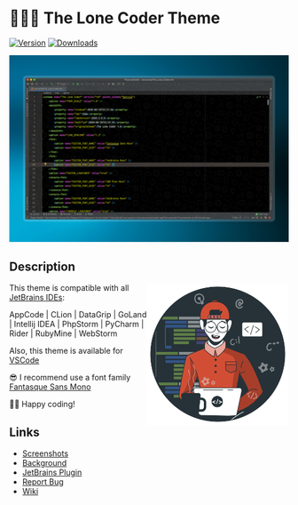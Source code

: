 # 👨🏻‍💻 The Lone Coder Theme
[![Version](https://img.shields.io/jetbrains/plugin/v/14906-the-lone-coder.svg?style=for-the-badge)](https://plugins.jetbrains.com/plugin/14906-the-lone-coder)
[![Downloads](https://img.shields.io/jetbrains/plugin/d/14906-the-lone-coder.svg?style=for-the-badge)](https://plugins.jetbrains.com/plugin/14906-the-lone-coder)


![The Lone Coder Theme](docs/screenshot-theme.jpg)

## Description

<img src="https://raw.githubusercontent.com/lgzarturo/the-lone-coder/88b3c8594b74c7ef751ed822b41285827ed7d872/src/main/resources/META-INF/pluginIcon_dark.svg" width="256" align="right" alt="Icon the lone coder" />

This theme is compatible with all [JetBrains IDEs](https://plugins.jetbrains.com/plugin/14906-the-lone-coder):

AppCode | CLion | DataGrip | GoLand | Intellij IDEA | PhpStorm | PyCharm | Rider | RubyMine | WebStorm

Also, this theme is available for [VSCode](https://marketplace.visualstudio.com/items?itemName=lgzarturo.the-lone-coder-vscode)

😎 I recommend use a font family [Fantasque Sans Mono](https://github.com/belluzj/fantasque-sans)

👍🏻 Happy coding!

## Links

- [Screenshots](docs/screenshots.md)
- [Background](https://raw.githubusercontent.com/lgzarturo/the-lone-coder/master/src/main/resources/background-code.png)
- [JetBrains Plugin](https://plugins.jetbrains.com/plugin/14906-the-lone-coder)
- [Report Bug](https://github.com/lgzarturo/the-lone-coder/issues)
- [Wiki](https://github.com/lgzarturo/the-lone-coder/wiki)
